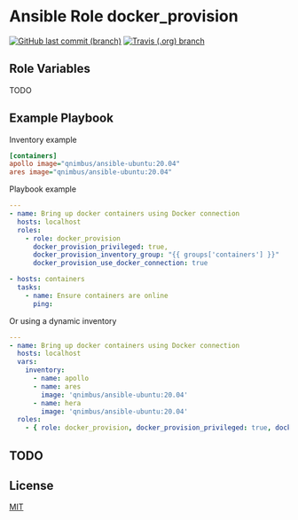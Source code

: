 # Ansible Role docker_provision

[![GitHub last commit (branch)](https://img.shields.io/github/last-commit/qnimbus/ansible-role-docker-provision/master?style=for-the-badge)](https://github.com/QNimbus/ansible-role-docker-provision) [![Travis (.org) branch](https://img.shields.io/travis/qnimbus/ansible-role-docker-provision/master?style=for-the-badge)](https://travis-ci.org/github/QNimbus/ansible-role-docker-provision)
## Role Variables

TODO


## Example Playbook

Inventory example

```ini
[containers]
apollo image="qnimbus/ansible-ubuntu:20.04"
ares image="qnimbus/ansible-ubuntu:20.04"
```

Playbook example

```yaml
---
- name: Bring up docker containers using Docker connection
  hosts: localhost
  roles:
    - role: docker_provision
      docker_provision_privileged: true,
      docker_provision_inventory_group: "{{ groups['containers'] }}"
      docker_provision_use_docker_connection: true

- hosts: containers
  tasks:
    - name: Ensure containers are online
      ping:
```

Or using a dynamic inventory

```yaml
---
- name: Bring up docker containers using Docker connection
  hosts: localhost
  vars:
    inventory:
      - name: apollo
      - name: ares
        image: 'qnimbus/ansible-ubuntu:20.04'
      - name: hera
        image: 'qnimbus/ansible-ubuntu:20.04'
  roles:
    - { role: docker_provision, docker_provision_privileged: true, docker_provision_inventory: '{{ inventory }}' }
```

## TODO

## License

[MIT](LICENSE)